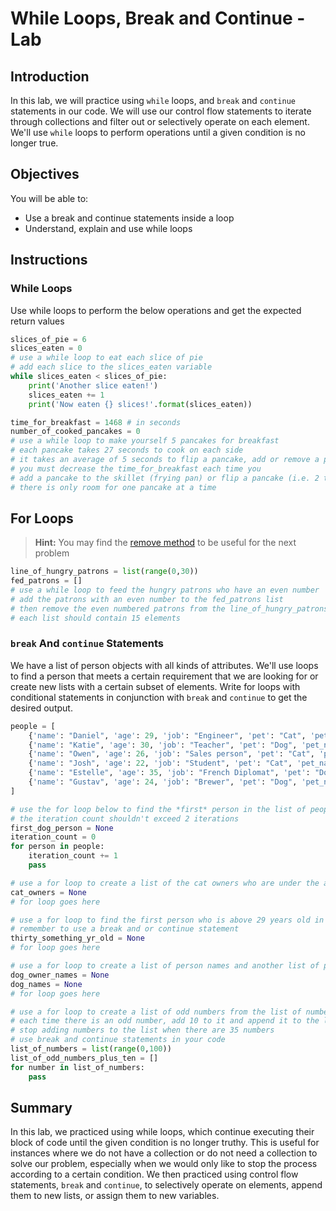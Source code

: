 
# While Loops, Break and Continue - Lab

## Introduction
In this lab, we will practice using `while` loops, and `break` and `continue` statements in our code. We will use our control flow statements to iterate through collections and filter out or selectively operate on each element. We'll use `while` loops to perform operations until a given condition is no longer true.

## Objectives
You will be able to:
* Use a break and continue statements inside a loop
* Understand, explain and use while loops

## Instructions

### While Loops
Use while loops to perform the below operations and get the expected return values


```python
slices_of_pie = 6
slices_eaten = 0
# use a while loop to eat each slice of pie
# add each slice to the slices_eaten variable
while slices_eaten < slices_of_pie:
    print('Another slice eaten!')
    slices_eaten += 1
    print('Now eaten {} slices!'.format(slices_eaten))
```


```python
time_for_breakfast = 1468 # in seconds
number_of_cooked_pancakes = 0
# use a while loop to make yourself 5 pancakes for breakfast
# each pancake takes 27 seconds to cook on each side
# it takes an average of 5 seconds to flip a pancake, add or remove a pancake from the pan.
# you must decrease the time_for_breakfast each time you 
# add a pancake to the skillet (frying pan) or flip a pancake (i.e. 2 times per pancake)
# there is only room for one pancake at a time
```

## For Loops

> **Hint:** You may find the [remove method](https://www.programiz.com/python-programming/methods/list/remove) to be useful for the next problem


```python
line_of_hungry_patrons = list(range(0,30))
fed_patrons = []
# use a while loop to feed the hungry patrons who have an even number
# add the patrons with an even number to the fed_patrons list
# then remove the even numbered patrons from the line_of_hungry_patrons
# each list should contain 15 elements
```

### `break` And `continue` Statements

We have a list of person objects with all kinds of attributes. We'll use loops to find a person that meets a certain requirement that we are looking for or create new lists with a certain subset of elements. Write for loops with conditional statements in conjunction with `break` and `continue` to get the desired output.


```python
people = [
    {'name': "Daniel", 'age': 29, 'job': "Engineer", 'pet': "Cat", 'pet_name': "Gato"}, 
    {'name': "Katie", 'age': 30, 'job': "Teacher", 'pet': "Dog", 'pet_name': "Frank"},
    {'name': "Owen", 'age': 26, 'job': "Sales person", 'pet': "Cat", 'pet_name': "Cosmo"},
    {'name': "Josh", 'age': 22, 'job': "Student", 'pet': "Cat", 'pet_name': "Chat"},
    {'name': "Estelle", 'age': 35, 'job': "French Diplomat", 'pet': "Dog", 'pet_name': "Gabby"},
    {'name': "Gustav", 'age': 24, 'job': "Brewer", 'pet': "Dog", 'pet_name': "Helen"}
]
```


```python
# use the for loop below to find the *first* person in the list of people that has a dog as their pet
# the iteration count shouldn't exceed 2 iterations
first_dog_person = None
iteration_count = 0
for person in people:
    iteration_count += 1
    pass
```


```python
# use a for loop to create a list of the cat owners who are under the age of 28
cat_owners = None
# for loop goes here
```


```python
# use a for loop to find the first person who is above 29 years old in our list of people
# remember to use a break and or continue statement
thirty_something_yr_old = None
# for loop goes here
```


```python
# use a for loop to create a list of person names and another list of pet names for all dog owners
dog_owner_names = None
dog_names = None
# for loop goes here
```


```python
# use a for loop to create a list of odd numbers from the list of numbers from 0 to 100
# each time there is an odd number, add 10 to it and append it to the list_of_odd_numbers_plus_ten
# stop adding numbers to the list when there are 35 numbers
# use break and continue statements in your code
list_of_numbers = list(range(0,100))
list_of_odd_numbers_plus_ten = []
for number in list_of_numbers:
    pass
```

## Summary

In this lab, we practiced using while loops, which continue executing their block of code until the given condition is no longer truthy. This is useful for instances where we do not have a collection or do not need a collection to solve our problem, especially when we would only like to stop the process according to a certain condition. We then practiced using control flow statements, `break` and `continue`, to selectively operate on elements, append them to new lists, or assign them to new variables.
